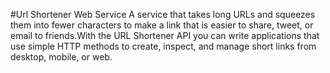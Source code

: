 #Url Shortener Web Service
A service that takes long URLs and squeezes them into fewer characters to make a link that is easier to share, tweet, or email to friends.With the URL Shortener API you can write applications that use simple HTTP methods to create, inspect, and manage short links from desktop, mobile, or web.